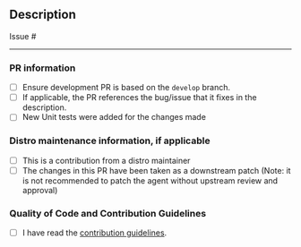 <!-- DO NOT DELETE THIS TEMPLATE -->

## Description
<!--
Please add an informative description that covers that changes made by the pull request.
-->

Issue # <!-- if any -->

---

<!--
This checklist is used to make sure that common issues in a pull request are addressed.
This will expedite the process of getting your pull request merged and avoid extra work on your part to fix issues discovered during the review process.
-->

### PR information
- [ ] Ensure development PR is based on the `develop` branch.
- [ ] If applicable, the PR references the bug/issue that it fixes in the description.
- [ ] New Unit tests were added for the changes made

### Distro maintenance information, if applicable
- [ ] This is a contribution from a distro maintainer
- [ ] The changes in this PR have been taken as a downstream patch (Note: it is not recommended to patch the agent without upstream review and approval)

### Quality of Code and Contribution Guidelines
- [ ] I have read the [contribution guidelines](https://github.com/Azure/WALinuxAgent/blob/master/.github/CONTRIBUTING.md).